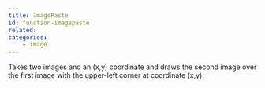```yaml
---
title: ImagePaste
id: function-imagepaste
related:
categories:
    - image
---
```


Takes two images and an (x,y) coordinate and draws the second image over the first image with the upper-left corner at coordinate (x,y).

